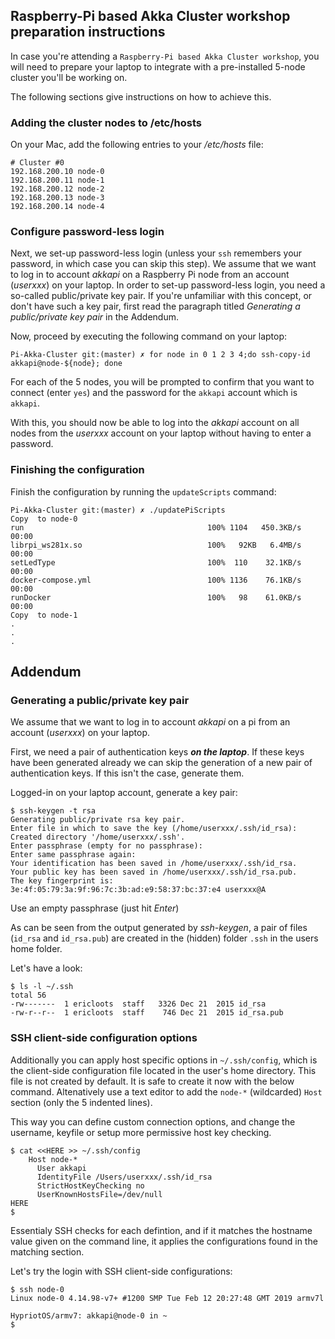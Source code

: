 ## Raspberry-Pi based Akka Cluster workshop preparation instructions

In case you're attending a `Raspberry-Pi based Akka Cluster workshop`, you will need to prepare your laptop to integrate with a pre-installed 5-node cluster you'll be working on.

The following sections give instructions on how to achieve this.

### Adding the cluster nodes to /etc/hosts

On your Mac, add the following entries to your _/etc/hosts_ file:

```
# Cluster #0
192.168.200.10 node-0
192.168.200.11 node-1
192.168.200.12 node-2
192.168.200.13 node-3
192.168.200.14 node-4
```

### Configure password-less login

Next, we set-up password-less login (unless your `ssh` remembers your password, in which case you can skip this step). We assume that we want to log in to account _akkapi_ on a Raspberry Pi node from an account (_userxxx_) on your laptop. In order to set-up password-less login, you need a so-called public/private key pair. If you're unfamiliar with this concept, or don't have such a key pair, first read the paragraph titled _Generating a public/private key pair_ in the Addendum.

Now, proceed by executing the following command on your laptop:

```
Pi-Akka-Cluster git:(master) ✗ for node in 0 1 2 3 4;do ssh-copy-id akkapi@node-${node}; done
```

For each of the 5 nodes, you will be prompted to confirm that you want to connect (enter `yes`) and the password for the `akkapi` account which is `akkapi`.

With this, you should now be able to log into the _akkapi_ account on all nodes from the _userxxx_ account on your laptop without having to enter a password.

### Finishing the configuration

Finish the configuration by running the `updateScripts` command:

```
Pi-Akka-Cluster git:(master) ✗ ./updatePiScripts
Copy  to node-0
run                                         100% 1104   450.3KB/s   00:00
librpi_ws281x.so                            100%   92KB   6.4MB/s   00:00
setLedType                                  100%  110    32.1KB/s   00:00
docker-compose.yml                          100% 1136    76.1KB/s   00:00
runDocker                                   100%   98    61.0KB/s   00:00
Copy  to node-1
.
.
.
```

## Addendum

### Generating a public/private key pair

We assume that we want to log in to account _akkapi_ on a pi from an account (_userxxx_) on your laptop.

First, we need a pair of authentication keys ***on the laptop***. If these keys have been generated already we can skip the generation of a new pair of authentication keys. If this isn't the case, generate them.

Logged-in on your laptop account, generate a key pair:

```
$ ssh-keygen -t rsa
Generating public/private rsa key pair.
Enter file in which to save the key (/home/userxxx/.ssh/id_rsa): 
Created directory '/home/userxxx/.ssh'.
Enter passphrase (empty for no passphrase): 
Enter same passphrase again: 
Your identification has been saved in /home/userxxx/.ssh/id_rsa.
Your public key has been saved in /home/userxxx/.ssh/id_rsa.pub.
The key fingerprint is:
3e:4f:05:79:3a:9f:96:7c:3b:ad:e9:58:37:bc:37:e4 userxxx@A
``` 

Use an empty passphrase (just hit _Enter_)

As can be seen from the output generated by _ssh-keygen_, a pair of files (`id_rsa` and `id_rsa.pub`) are created in the (hidden) folder `.ssh` in the users home folder.

Let's have a look:

```
$ ls -l ~/.ssh
total 56
-rw-------  1 ericloots  staff   3326 Dec 21  2015 id_rsa
-rw-r--r--  1 ericloots  staff    746 Dec 21  2015 id_rsa.pub
```

### SSH client-side configuration options

Additionally you can apply host specific options in `~/.ssh/config`, which is the client-side configuration file located in the user's home directory. This file is not created by default. It is safe to create it now with the below command. Altenatively use a text editor to add the `node-*` (wildcarded) `Host` section (only the 5 indented lines).

This way you can define custom connection options, and change the username, keyfile or setup more permissive host key checking. 

```
$ cat <<HERE >> ~/.ssh/config
    Host node-*
      User akkapi
      IdentityFile /Users/userxxx/.ssh/id_rsa
      StrictHostKeyChecking no
      UserKnownHostsFile=/dev/null
HERE
$
```

Essentialy SSH checks for each defintion, and if it matches the hostname value given on the command line, it applies the configurations found in the matching section.

Let's try the login with SSH client-side configurations:

```
$ ssh node-0
Linux node-0 4.14.98-v7+ #1200 SMP Tue Feb 12 20:27:48 GMT 2019 armv7l

HypriotOS/armv7: akkapi@node-0 in ~
$ 
```
